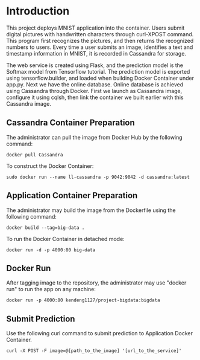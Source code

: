 
# Introduction

This project deploys MNIST application into the container. Users submit digital pictures with handwritten characters through curl-XPOST command. This program first recognizes the pictures, and then returns the recognized numbers to users. Every time a user submits an image, identifies a text and timestamp information in MNIST, it is recorded in Cassandra for storage.


The web service is created using Flask, and the prediction model is the Softmax model from Tensorflow tutorial. The prediction model is exported using tensorflow.builder, and loaded when building Docker Container under app.py. Next we have the online database. Online database is achieved using Cassandra through Docker. First we launch as Cassandra image, configure it using cqlsh, then link the container we built earlier with this Cassandra image.


## Cassandra Container Preparation
The administrator can pull the image from Docker Hub by the following command:
```
docker pull Cassandra
```

To construct the Docker Container:
```
sudo docker run --name ll-cassandra -p 9042:9042 -d cassandra:latest
```

## Application Container Preparation
The administrator may build the image from the Dockerfile using the following command:
```
docker build --tag=big-data .
```

To run the Docker Container in detached mode:
```
docker run -d -p 4000:80 big-data
```

## Docker Run
After tagging image to the repository, the administrator may use "docker run" to run the app on any machine:
```
docker run -p 4000:80 kendeng1127/project-bigdata:bigdata
```

## Submit Prediction
Use the following curl command to submit prediction to Application Docker Container.<br/>
```
curl -X POST -F image=@[path_to_the_image] '[url_to_the_service]'
```
